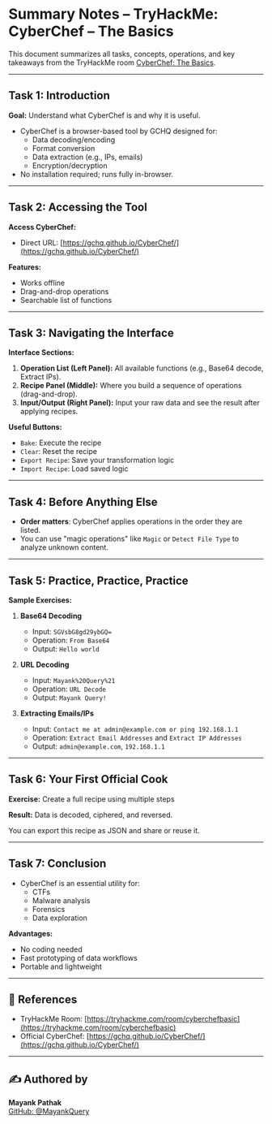 # Summary Notes – TryHackMe: CyberChef – The Basics

This document summarizes all tasks, concepts, operations, and key takeaways from the TryHackMe room [CyberChef: The Basics](https://tryhackme.com/room/cyberchefbasic).

---

## Task 1: Introduction

**Goal:** Understand what CyberChef is and why it is useful.

- CyberChef is a browser-based tool by GCHQ designed for:
  - Data decoding/encoding
  - Format conversion
  - Data extraction (e.g., IPs, emails)
  - Encryption/decryption
- No installation required; runs fully in-browser.

---

## Task 2: Accessing the Tool

**Access CyberChef:**
- Direct URL: [https://gchq.github.io/CyberChef/](https://gchq.github.io/CyberChef/)

**Features:**
- Works offline
- Drag-and-drop operations
- Searchable list of functions

---

## Task 3: Navigating the Interface

**Interface Sections:**
1. **Operation List (Left Panel):** All available functions (e.g., Base64 decode, Extract IPs).
2. **Recipe Panel (Middle):** Where you build a sequence of operations (drag-and-drop).
3. **Input/Output (Right Panel):** Input your raw data and see the result after applying recipes.

**Useful Buttons:**
- `Bake`: Execute the recipe
- `Clear`: Reset the recipe
- `Export Recipe`: Save your transformation logic
- `Import Recipe`: Load saved logic

---

## Task 4: Before Anything Else

- **Order matters**: CyberChef applies operations in the order they are listed.
- You can use "magic operations" like `Magic` or `Detect File Type` to analyze unknown content.

---

## Task 5: Practice, Practice, Practice

**Sample Exercises:**

1. **Base64 Decoding**
   - Input: `SGVsbG8gd29ybGQ=`
   - Operation: `From Base64`
   - Output: `Hello world`

2. **URL Decoding**
   - Input: `Mayank%20Query%21`
   - Operation: `URL Decode`
   - Output: `Mayank Query!`

3. **Extracting Emails/IPs**
   - Input: `Contact me at admin@example.com or ping 192.168.1.1`
   - Operation: `Extract Email Addresses` and `Extract IP Addresses`
   - Output: `admin@example.com`, `192.168.1.1`

---

## Task 6: Your First Official Cook

**Exercise:** Create a full recipe using multiple steps

**Result:** Data is decoded, ciphered, and reversed.

You can export this recipe as JSON and share or reuse it.

---

## Task 7: Conclusion

- CyberChef is an essential utility for:
  - CTFs
  - Malware analysis
  - Forensics
  - Data exploration

**Advantages:**
- No coding needed
- Fast prototyping of data workflows
- Portable and lightweight

---

## 🔗 References

- TryHackMe Room: [https://tryhackme.com/room/cyberchefbasic](https://tryhackme.com/room/cyberchefbasic)
- Official CyberChef: [https://gchq.github.io/CyberChef/](https://gchq.github.io/CyberChef/)

---

## ✍️ Authored by

**Mayank Pathak**  
[GitHub: @MayankQuery](https://github.com/MayankQuery)

